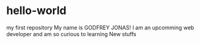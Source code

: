 # hello-world
my first repository
My name is GODFREY JONAS! I am an upcomming web developer and am so curious to learning New stuffs
